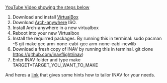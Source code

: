 [YouTube Video showing the steps below](https://youtu.be/WN0UEmIJLX4)

1. Download and install [VirtualBox](https://www.virtualbox.org/)
1. Download [Arch-anywhere](https://arch-anywhere.org/download/) ISO.
1. Install Arch-anywhere in a new virtualbox
1. Reboot into your new Virtualbox
1. Install the requirred packages. By running this in terminal: sudo pacman -S git make gcc arm-none-eabi-gcc arm-none-eabi-newlib
1. Download a fresh copy of INAV by running this in terminal. git clone https://github.com/inavflight/inav)
1. Enter INAV folder and type make TARGET=TARGET_YOU_WANT_TO_MAKE

And heres a [link](https://github.com/iNavFlight/inav/blob/master/docs/Features%20safe%20to%20remove%20and%20add.md) that gives some hints how to tailor INAV for your needs.